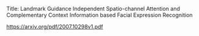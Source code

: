 Title: Landmark Guidance Independent Spatio-channel Attention and Complementary Context Information based Facial Expression Recognition

https://arxiv.org/pdf/2007.10298v1.pdf
